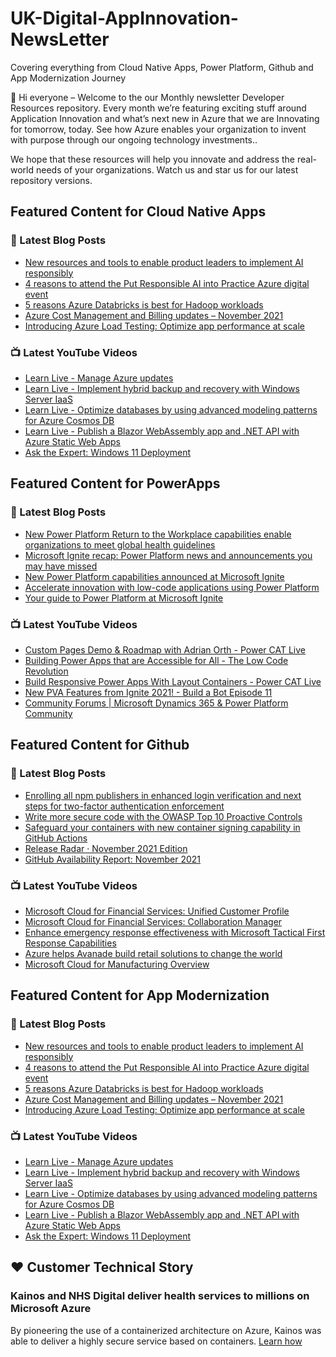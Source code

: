 # UK-Digital-AppInnovation-NewsLetter

Covering everything from Cloud Native Apps, Power Platform, Github and App Modernization Journey

👋 Hi everyone – Welcome to the our Monthly newsletter Developer Resources repository. Every month we’re featuring exciting stuff around Application Innovation and what’s next new in Azure that we are Innovating for tomorrow, today. See how Azure enables your organization to invent with purpose through our ongoing technology investments..


We hope that these resources will help you innovate and address the real-world needs of your organizations. Watch us and star us for our latest repository versions.

## Featured Content for Cloud Native Apps


### 📝 Latest Blog Posts

    
<!-- BLOGCNA:START -->
- [New resources and tools to enable product leaders to implement AI responsibly](https://azure.microsoft.com/blog/new-resources-and-tools-to-enable-product-leaders-to-implement-ai-responsibly/)
- [4 reasons to attend the Put Responsible AI into Practice Azure digital event](https://azure.microsoft.com/blog/4-reasons-to-attend-the-put-responsible-ai-into-practice-azure-digital-event/)
- [5 reasons Azure Databricks is best for Hadoop workloads](https://azure.microsoft.com/blog/5-reasons-azure-databricks-is-best-for-hadoop-workloads/)
- [Azure Cost Management and Billing updates – November 2021](https://azure.microsoft.com/blog/azure-cost-management-and-billing-updates-november-2021/)
- [Introducing Azure Load Testing: Optimize app performance at scale](https://azure.microsoft.com/blog/introducing-azure-load-testing-optimize-app-performance-at-scale/)
<!-- BLOGCNA:END -->

### 📺 Latest YouTube Videos

 
<!-- YOUTUBECNA:START -->
- [Learn Live - Manage Azure updates](https://www.youtube.com/watch?v=tHTc9BnVTFI)
- [Learn Live - Implement hybrid backup and recovery with Windows Server IaaS](https://www.youtube.com/watch?v=bPTsLKaEK6A)
- [Learn Live - Optimize databases by using advanced modeling patterns for Azure Cosmos DB](https://www.youtube.com/watch?v=u-Ef3svU5mY)
- [Learn Live - Publish a Blazor WebAssembly app and .NET API with Azure Static Web Apps](https://www.youtube.com/watch?v=bB0bEBiGRVw)
- [Ask the Expert: Windows 11 Deployment](https://www.youtube.com/watch?v=jvrIu5z1Gvg)
<!-- YOUTUBECNA:END -->

##  Featured Content for PowerApps
### 📝 Latest Blog Posts
<!-- BLOGPOWER:START -->
- [New Power Platform Return to the Workplace capabilities enable organizations to meet global health guidelines](https://cloudblogs.microsoft.com/powerplatform/2021/11/30/new-power-platform-return-to-the-workplace-capabilities-enable-organizations-to-meet-global-health-guidelines/)
- [Microsoft Ignite recap: Power Platform news and announcements you may have missed](https://cloudblogs.microsoft.com/powerplatform/2021/11/18/microsoft-ignite-recap-power-platform-news-and-announcements-you-may-have-missed/)
- [New Power Platform capabilities announced at Microsoft Ignite](https://cloudblogs.microsoft.com/powerplatform/2021/11/02/new-power-platform-capabilities-announced-at-microsoft-ignite/)
- [Accelerate innovation with low-code applications using Power Platform](https://cloudblogs.microsoft.com/powerplatform/2021/11/02/accelerate-innovation-with-low-code-applications-using-power-platform/)
- [Your guide to Power Platform at Microsoft Ignite](https://cloudblogs.microsoft.com/powerplatform/2021/10/26/your-guide-to-power-platform-at-microsoft-ignite/)
<!-- BLOGPOWER:END -->
 ### 📺 Latest YouTube Videos
    
<!-- YOUTUBEPOWER:START -->
- [Custom Pages Demo &amp; Roadmap with Adrian Orth - Power CAT Live](https://www.youtube.com/watch?v=ysmbMMA6X1U)
- [Building Power Apps that are Accessible for All - The Low Code Revolution](https://www.youtube.com/watch?v=IYCnOrm8sEo)
- [Build Responsive Power Apps With Layout Containers - Power CAT Live](https://www.youtube.com/watch?v=N73RaNvaijs)
- [New PVA Features from Ignite 2021! - Build a Bot Episode 11](https://www.youtube.com/watch?v=FTigtv7mUGc)
- [Community Forums |  Microsoft Dynamics 365 &amp; Power Platform Community](https://www.youtube.com/watch?v=oYb-42rCPXQ)
<!-- YOUTUBEPOWER:END -->

##  Featured Content for Github
### 📝 Latest Blog Posts
<!-- BLOGGITHUB:START -->
- [Enrolling all npm publishers in enhanced login verification and next steps for two-factor authentication enforcement](https://github.blog/2021-12-07-enrolling-npm-publishers-enhanced-login-verification-two-factor-authentication-enforcement/)
- [Write more secure code with the OWASP Top 10 Proactive Controls](https://github.blog/2021-12-06-write-more-secure-code-owasp-top-10-proactive-controls/)
- [Safeguard your containers with new container signing capability in GitHub Actions](https://github.blog/2021-12-06-safeguard-container-signing-capability-actions/)
- [Release Radar · November 2021 Edition](https://github.blog/2021-12-03-release-radar-nov-2021/)
- [GitHub Availability Report: November 2021](https://github.blog/2021-12-01-github-availability-report-november-2021/)
<!-- BLOGGITHUB:END -->
### 📺 Latest YouTube Videos
<!-- YOUTUBEGITHUB:START -->
- [Microsoft Cloud for Financial Services: Unified Customer Profile](https://www.youtube.com/watch?v=kAqQ-rdQMpQ)
- [Microsoft Cloud for Financial Services: Collaboration Manager](https://www.youtube.com/watch?v=ZYBPmf97yPo)
- [Enhance emergency response effectiveness with Microsoft Tactical First Response Capabilities](https://www.youtube.com/watch?v=f3PJq8sgtcA)
- [Azure helps Avanade build retail solutions to change the world](https://www.youtube.com/watch?v=nLifqPofyQo)
- [Microsoft Cloud for Manufacturing Overview](https://www.youtube.com/watch?v=sBFwo-QzaYo)
<!-- YOUTUBEGITHUB:END -->
##  Featured Content for App Modernization
### 📝 Latest Blog Posts
<!-- BLOGAPPMOD:START -->
- [New resources and tools to enable product leaders to implement AI responsibly](https://azure.microsoft.com/blog/new-resources-and-tools-to-enable-product-leaders-to-implement-ai-responsibly/)
- [4 reasons to attend the Put Responsible AI into Practice Azure digital event](https://azure.microsoft.com/blog/4-reasons-to-attend-the-put-responsible-ai-into-practice-azure-digital-event/)
- [5 reasons Azure Databricks is best for Hadoop workloads](https://azure.microsoft.com/blog/5-reasons-azure-databricks-is-best-for-hadoop-workloads/)
- [Azure Cost Management and Billing updates – November 2021](https://azure.microsoft.com/blog/azure-cost-management-and-billing-updates-november-2021/)
- [Introducing Azure Load Testing: Optimize app performance at scale](https://azure.microsoft.com/blog/introducing-azure-load-testing-optimize-app-performance-at-scale/)
<!-- BLOGAPPMOD:END -->
### 📺 Latest YouTube Videos
<!-- YOUTUBEAPPMOD:START -->
- [Learn Live - Manage Azure updates](https://www.youtube.com/watch?v=tHTc9BnVTFI)
- [Learn Live - Implement hybrid backup and recovery with Windows Server IaaS](https://www.youtube.com/watch?v=bPTsLKaEK6A)
- [Learn Live - Optimize databases by using advanced modeling patterns for Azure Cosmos DB](https://www.youtube.com/watch?v=u-Ef3svU5mY)
- [Learn Live - Publish a Blazor WebAssembly app and .NET API with Azure Static Web Apps](https://www.youtube.com/watch?v=bB0bEBiGRVw)
- [Ask the Expert: Windows 11 Deployment](https://www.youtube.com/watch?v=jvrIu5z1Gvg)
<!-- YOUTUBEAPPMOD:END -->


## ♥️ Customer Technical Story 

### Kainos and NHS Digital deliver health services to millions on Microsoft Azure

By pioneering the use of a containerized architecture on Azure, Kainos was able to deliver a highly secure service based on containers. [Learn how](https://customers.microsoft.com/en-us/story/1368348549535774520-kainos-and-nhs-digital-deliver-health-services-to-millions-on-microsoft-azure)

